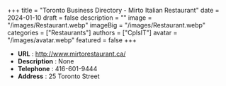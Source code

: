 +++
title = "Toronto Business Directory - Mirto Italian Restaurant"
date = 2024-01-10
draft = false
description = ""
image = "/images/Restaurant.webp"
imageBig = "/images/Restaurant.webp"
categories = ["Restaurants"]
authors = ["CplsIT"]
avatar = "/images/avatar.webp"
featured = false
+++


* **URL** :  http://www.mirtorestaurant.ca/
* **Description** : None
* **Telephone** : 416-601-9444
* **Address** : 25 Toronto Street